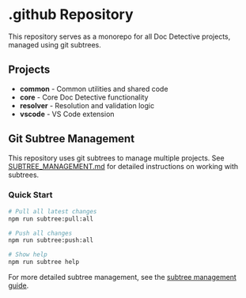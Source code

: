 # .github Repository

This repository serves as a monorepo for all Doc Detective projects, managed using git subtrees.

## Projects

- **common** - Common utilities and shared code
- **core** - Core Doc Detective functionality  
- **resolver** - Resolution and validation logic
- **vscode** - VS Code extension

## Git Subtree Management

This repository uses git subtrees to manage multiple projects. See [SUBTREE_MANAGEMENT.md](./SUBTREE_MANAGEMENT.md) for detailed instructions on working with subtrees.

### Quick Start

```bash
# Pull all latest changes
npm run subtree:pull:all

# Push all changes
npm run subtree:push:all

# Show help
npm run subtree help
```

For more detailed subtree management, see the [subtree management guide](./SUBTREE_MANAGEMENT.md).
